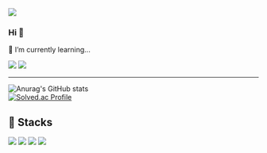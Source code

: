 <img src="https://capsule-render.vercel.app/api?type=waving&color=auto&height=300&section=header&text=Juice%20Github&fontSize=90" />

### Hi 👋

🌱 I’m currently learning...
<div>
 <img src="https://img.shields.io/badge/java-007396?style=for-the-badge&logo=java&logoColor=white"> 
 <img src="https://img.shields.io/badge/spring-6DB33F?style=for-the-badge&logo=spring&logoColor=white">
</div>

--- 
  
![Anurag's GitHub stats](https://github-readme-stats.vercel.app/api?username=millejuice&show_icons=true&theme=radical) <br />
[![Solved.ac Profile](http://mazassumnida.wtf/api/v2/generate_badge?boj=lunf)](https://solved.ac/백준아이디/)


🌊 Stacks
--- 
<div>
<img src="https://img.shields.io/badge/c++-00599C?style=for-the-badge&logo=c%2B%2B&logoColor=white">
<img src="https://img.shields.io/badge/react-61DAFB?style=for-the-badge&logo=react&logoColor=black"> 
<img src="https://img.shields.io/badge/Dart-blue?style=for-the-badge&logo=dart&logoColor=white">
<img src="https://img.shields.io/badge/flutter-02569B?style=for-the-badge&logo=flutter&logoColor=white">
</div>
